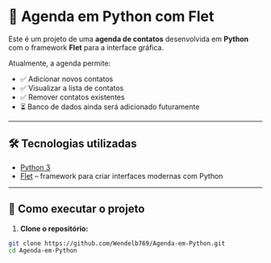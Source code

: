 # 📒 Agenda em Python com Flet

Este é um projeto de uma **agenda de contatos** desenvolvida em **Python** com o framework **Flet** para a interface gráfica.

Atualmente, a agenda permite:

- ✅ Adicionar novos contatos
- ✅ Visualizar a lista de contatos
- ✅ Remover contatos existentes
- ⏳ Banco de dados ainda será adicionado futuramente

---

## 🛠️ Tecnologias utilizadas

- [Python 3](https://www.python.org/)
- [Flet](https://flet.dev/) – framework para criar interfaces modernas com Python

---

## 🚀 Como executar o projeto

1. **Clone o repositório:**

```bash
git clone https://github.com/Wendelb769/Agenda-em-Python.git
cd Agenda-em-Python
